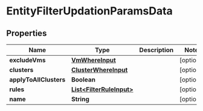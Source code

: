 

# EntityFilterUpdationParamsData


## Properties

Name | Type | Description | Notes
------------ | ------------- | ------------- | -------------
**excludeVms** | [**VmWhereInput**](VmWhereInput.md) |  |  [optional]
**clusters** | [**ClusterWhereInput**](ClusterWhereInput.md) |  |  [optional]
**applyToAllClusters** | **Boolean** |  |  [optional]
**rules** | [**List&lt;FilterRuleInput&gt;**](FilterRuleInput.md) |  |  [optional]
**name** | **String** |  |  [optional]



